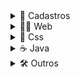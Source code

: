<details>
  
  <summary>👥 Cadastros</summary>

  <br>

  [Happy - Next Level Week #3](https://github.com/Nerd00F/happy)

  [Be the hero - Oministack #11](https://github.com/Nerd00F/Be-the-hero)

  [Dsdelivery - Semana Dev Superior](https://github.com/Nerd00F/dsdelivery)
  
  [Cadastro Empresarial](https://github.com/Nerd00F/Cadastro-robusto)

  [Java Desktop](https://github.com/Nerd00F/Sistema-de-cadastro-desktop-em-Java)

</details>

<!--------------------------------------------------------------->

<details>
  
  <summary>👨‍🔬 Web</summary>
  
  <br>
  
  [Site pessoal](https://github.com/Nerd00F/Nerd00F.github.io)
    
  [Instagram Clone](https://github.com/Nerd00F/instagram-ui)

  [Youtube Clone](https://github.com/Nerd00F/Youtube-clone)

  [Consulta de cep](https://github.com/Nerd00F/Consulta-de-Cep)

  [Calculadora](https://github.com/Nerd00F/Calculadora)

  [Lista de tarefas](https://github.com/Nerd00F/Lista-de-tarefas)

  [Relógio](https://github.com/Nerd00F/Relogio)
  
  [E-Commerce](https://github.com/Nerd00F/E-Commerce)
 
  [Ajax](https://github.com/Nerd00F/Ajax)
  
</details>

<!--------------------------------------------------------------->

<details>
  
  <summary>🎨 Css</summary>
  
  <br>

  [Pêndulo de Newton](https://github.com/Nerd00F/Pendulo-de-Newton)

  [Floco de neve](https://github.com/Nerd00F/Floco-de-neve)

  [Cor de fundo](https://github.com/Nerd00F/Cor-de-fundo)
  
  [Grid Layout](https://github.com/Nerd00F/grid-layout)

  
</details>

<!--------------------------------------------------------------->

<details>
  
  <summary>☕ Java</summary>

  <br>
    
  [Spring boot](https://github.com/Nerd00F/Spring-boot)

  [Banco de dados H2](https://github.com/Nerd00F/Banco-de-dados-Java)
  
  [Desktop](https://github.com/Nerd00F/Java-desktop)

</details>

<!--------------------------------------------------------------->

<details>
  
  <summary>🛠️ Outros</summary>

  <br>

  [Estudos (C, C++, Java e Python)](https://github.com/Nerd00F/Estudos)

  [Bot discord](https://github.com/Nerd00F/Player-discord-bot)
  
  [Projetos em Arduino](https://www.tinkercad.com/users/7kbRcmKM7hu-nerd0000?category=circuits&sort=likes&view_mode=default)

  [Desenvolvimento de jogos](https://github.com/Nerd00F/Desenvolvimento-de-jogos)

</details>

<!--------------------------------------------------------------->
